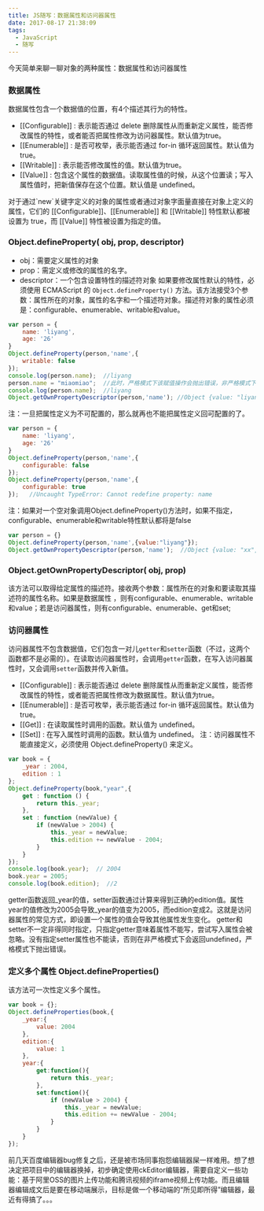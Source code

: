 ```yaml
---
title: JS随写：数据属性和访问器属性
date: 2017-08-17 21:38:09
tags:
  - JavaScript
  - 随写
---
```

今天简单来聊一聊对象的两种属性：数据属性和访问器属性

### 数据属性
数据属性包含一个数据值的位置，有4个描述其行为的特性。
* [[Configurable]] : 表示能否通过 delete 删除属性从而重新定义属性，能否修改属性的特性，或者能否把属性修改为访问器属性。默认值为true。
* [[Enumerable]] : 是否可枚举，表示能否通过 for-in 循环返回属性。默认值为true。
* [[Writable]] : 表示能否修改属性的值。默认值为true。
* [[Value]] : 包含这个属性的数据值。读取属性值的时候，从这个位置读；写入属性值时，把新值保存在这个位置。默认值是 undefined。
<div class="tip">对于通过`new`关键字定义的对象的属性或者通过对象字面量直接在对象上定义的属性，它们的 [[Configurable]]、[[Enumerable]] 和 [[Writable]] 特性默认都被设置为 true，而 [[Value]] 特性被设置为指定的值。</div>

### Object.defineProperty( obj, prop, descriptor)
* obj：需要定义属性的对象
* prop：需定义或修改的属性的名字。
* descriptor：一个包含设置特性的描述符对象
如果要修改属性默认的特性，必须使用 ECMAScript 的 `Object.defineProperty()` 方法。该方法接受3个参数：属性所在的对象，属性的名字和一个描述符对象。描述符对象的属性必须是：configurable、enumerable、writable和value。

```javascript
var person = {
    name: 'liyang',
    age: '26'
}
Object.defineProperty(person,'name',{
    writable: false
});
console.log(person.name);  //liyang
person.name = "miaomiao";  //此时，严格模式下该赋值操作会抛出错误，非严格模式下会被忽略
console.log(person.name);  //liyang
Object.getOwnPropertyDescriptor(person,'name'); //Object {value: "liyang", writable: false, enumerable: true, configurable: true}
```
注：一旦把属性定义为不可配置的，那么就再也不能把属性定义回可配置的了。
```javascript
var person = {
    name: 'liyang',
    age: '26'
}
Object.defineProperty(person,'name',{
    configurable: false
});
Object.defineProperty(person,'name',{
    configurable: true
});   //Uncaught TypeError: Cannot redefine property: name

```
注：如果对一个空对象调用Object.defineProperty()方法时，如果不指定，configurable、enumerable和writable特性默认都将是false
```javascript
var person = {}
Object.defineProperty(person,'name',{value:"liyang"});
Object.getOwnPropertyDescriptor(person,'name');  //Object {value: "xx", writable: false, enumerable: false, configurable: false}
```
### Object.getOwnPropertyDescriptor( obj, prop)
该方法可以取得给定属性的描述符。接收两个参数：属性所在的对象和要读取其描述符的属性名称。如果是数据属性 ，则有configurable、enumerable、writable和value；若是访问器属性，则有configurable、enumerable、get和set;

### 访问器属性
访问器属性不包含数据值，它们包含一对儿`getter`和`setter`函数（不过，这两个函数都不是必需的）。在读取访问器属性时，会调用`getter`函数，在写入访问器属性时，又会调用`setter`函数并传入新值。
* [[Configurable]] : 表示能否通过 delete 删除属性从而重新定义属性，能否修改属性的特性，或者能否把属性修改为数据属性。默认值为true。
* [[Enumerable]] : 是否可枚举，表示能否通过 for-in 循环返回属性。默认值为true。
* [[Get]] : 在读取属性时调用的函数。默认值为 undefined。
* [[Set]] : 在写入属性时调用的函数。默认值为 undefined。
注：访问器属性不能直接定义，必须使用 Object.defineProperty() 来定义。
```javascript
var book = {
    _year : 2004,
    edition : 1
};
Object.defineProperty(book,"year",{ 
    get : function () {
        return this._year;
    },
    set : function (newValue) {
        if (newValue > 2004) {
            this._year = newValue;
            this.edition += newValue - 2004;
        }
    }
});
console.log(book.year);  // 2004
book.year = 2005;
console.log(book.edition);  //2
```
getter函数返回_year的值，setter函数通过计算来得到正确的edition值。属性year的值修改为2005会导致_year的值变为2005，而edition变成2。这就是访问器属性的常见方式，即设置一个属性的值会导致其他属性发生变化。
getter和setter不一定非得同时指定，只指定getter意味着属性不能写，尝试写入属性会被忽略。没有指定setter属性也不能读，否则在非严格模式下会返回undefined，严格模式下抛出错误。

### 定义多个属性 Object.defineProperties()
该方法可一次性定义多个属性。
```javascript
var book = {};
Object.defineProperties(book,{
    _year:{
        value: 2004
    },
    edition:{
        value: 1
    },
    year:{
        get:function(){
            return this._year;
        },
        set:function(){
            if (newValue > 2004) {
                this._year = newValue;
                this.edition += newValue - 2004;
            }
        }
    }
});
```

前几天百度编辑器bug修复之后，还是被市场同事抱怨编辑器屎一样难用。想了想决定把项目中的编辑器换掉，初步确定使用ckEditor编辑器，需要自定义一些功能：基于阿里OSS的图片上传功能和腾讯视频的iframe视频上传功能。而且编辑器编辑成文后是要在移动端展示，目标是做一个移动端的“所见即所得”编辑器，最近有得搞了。。。
















